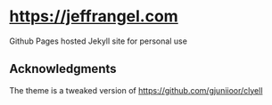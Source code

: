 # https://jeffrangel.com

Github Pages hosted Jekyll site for personal use

## Acknowledgments

The theme is a tweaked version of https://github.com/gjuniioor/clyell
